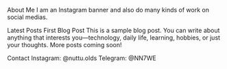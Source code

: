 About Me
I am an Instagram banner and also do many kinds of work on social medias.

Latest Posts
First Blog Post
This is a sample blog post. You can write about anything that interests you—technology, daily life, learning, hobbies, or just your thoughts. More posts coming soon!

Contact
Instagram: @nuttu.olds
Telegram: @NN7WE

